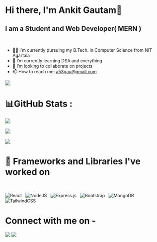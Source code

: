 # Hi there, I'm Ankit Gautam👋
## I am a Student and Web Developer( MERN )

<br>

- 🧑‍🎓 I'm currently pursuing my B.Tech. in Computer Science from NIT Agartala
- 🌱 I’m currently learning DSA and everything
- 👯 I’m looking to collaborate on projects
- 📫 How to reach me: [a53gau@gmail.com](mailto:a53gau@gmail.com)

[![](https://visitcount.itsvg.in/api?id=TheAnkitGautam&label=Profile%20Visits&pretty=true)](https://visitcount.itsvg.in)
<br>

# 📊GitHub Stats :
![](https://github-readme-stats.vercel.app/api?username=TheAnkitGautam&theme=radical&hide_border=false&include_all_commits=true&count_private=true)<br/><br/>
![](https://github-readme-streak-stats.herokuapp.com/?user=TheAnkitGautam&theme=radical&hide_border=false)<br/><br/>
![](https://github-readme-stats.vercel.app/api/top-langs/?username=TheAnkitGautam&theme=radical&hide_border=false&include_all_commits=true&count_private=true&layout=compact)<br/>

# 🚀 Frameworks and Libraries I've worked on

<br/>

![React](https://img.shields.io/badge/react-%2320232a.svg?style=for-the-badge&logo=react&logoColor=%2361DAFB) &nbsp;
![NodeJS](https://img.shields.io/badge/node.js-6DA55F?style=for-the-badge&logo=node.js&logoColor=white) &nbsp;
![Express.js](https://img.shields.io/badge/express.js-%23404d59.svg?style=for-the-badge&logo=express&logoColor=%2361DAFB) &nbsp;
![Bootstrap](https://img.shields.io/badge/bootstrap-%23563D7C.svg?style=for-the-badge&logo=bootstrap&logoColor=white) &nbsp;
![MongoDB](https://img.shields.io/badge/MongoDB-%234ea94b.svg?style=for-the-badge&logo=mongodb&logoColor=white) &nbsp;
![TailwindCSS](https://img.shields.io/badge/tailwindcss-%2338B2AC.svg?style=for-the-badge&logo=tailwind-css&logoColor=white)
<br>

# Connect with me on - 
[<img src="https://img.shields.io/badge/linkedin-%230077B5.svg?&style=for-the-badge&logo=linkedin&logoColor=white" />](https://www.linkedin.com/in/theankitgautam/) 
[<img src ="https://img.shields.io/badge/Email-Here-%23E4405F.svg?&style=for-the-badge&logo=&logoColor=white%22">](mailto:a53gau@gmail.com)